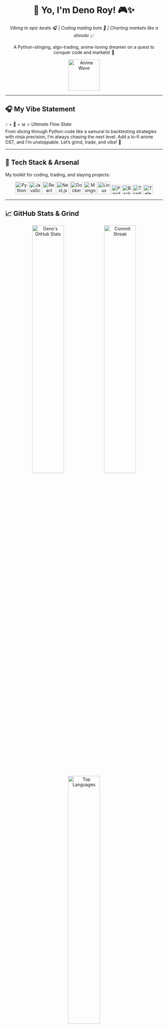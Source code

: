 <div align="center">
  <h1>👋 Yo, I'm Deno Roy! 🎮✨</h1>
  <p><em>Vibing to epic beats 🎧 | Coding trading bots 🤖 | Charting markets like a shinobi 📈</em></p>
  <p>A Python-slinging, algo-trading, anime-loving dreamer on a quest to conquer code and markets! 🚀</p>
  <img src="https://media.giphy.com/media/KAq5w47R9rmTuvWOWa/giphy.gif" width="100" alt="Anime Wave" />
</div>

---

## 🎧 My Vibe Statement
🎶 + 🧠 + 📊 = *Ultimate Flow State*  
From slicing through Python code like a samurai to backtesting strategies with ninja precision, I’m always chasing the next level. Add a lo-fi anime OST, and I’m unstoppable. Let’s grind, trade, and vibe! 🌌

---

## 🚀 Tech Stack & Arsenal
My toolkit for coding, trading, and slaying projects:

<p align="center">
  <img src="https://cdn.jsdelivr.net/gh/devicons/devicon/icons/python/python-original.svg" height="40" title="Python" />
  <img src="https://cdn.jsdelivr.net/gh/devicons/devicon/icons/javascript/javascript-original.svg" height="40" title="JavaScript" />
  <img src="https://cdn.jsdelivr.net/gh/devicons/devicon/icons/react/react-original.svg" height="40" title="React" />
  <img src="https://cdn.jsdelivr.net/gh/devicons/devicon/icons/nextjs/nextjs-original.svg" height="40" title="Next.js" />
  <img src="https://cdn.jsdelivr.net/gh/devicons/devicon/icons/docker/docker-original.svg" height="40" title="Docker" />
  <img src="https://cdn.jsdelivr.net/gh/devicons/devicon/icons/mongodb/mongodb-original.svg" height="40" title="MongoDB" />
  <img src="https://cdn.jsdelivr.net/gh/devicons/devicon/icons/linux/linux-original.svg" height="40" title="Linux" />
  <img src="https://img.shields.io/badge/Pandas-150458?logo=pandas&logoColor=white&style=flat-square" height="30" title="Pandas" />
  <img src="https://img.shields.io/badge/Backtrader-2C3E50?logo=python&logoColor=white&style=flat-square" height="30" title="Backtrader" />
  <img src="https://img.shields.io/badge/TradingView-PineScript-blue?logo=tradingview&style=flat-square" height="30" title="TradingView" />
  <img src="https://img.shields.io/badge/Telegram-Bot-0088cc?logo=telegram&style=flat-square" height="30" title="Telegram" />
</p>

---

## 📈 GitHub Stats & Grind
<div align="center">
  <img src="https://github-readme-stats.vercel.app/api?username=denoroy737&show_icons=true&theme=tokyonight" width="45%" alt="Deno's GitHub Stats" />
  <img src="https://github-readme-streak-stats.herokuapp.com/?user=denoroy737&theme=tokyonight" width="45%" alt="Commit Streak" />
</div>
<div align="center">
  <img src="https://github-readme-stats.vercel.app/api/top-langs/?username=denoroy737&layout=compact&theme=tokyonight" width="45%" alt="Top Languages" />
</div>

---

## 🧪 Epic Projects & Quests
- 🤖 **Crypto Scanner Bot** 🪙: Real-time market scanner with Telegram alerts, ninja-fast.  
- 📊 **TradingView RSI + Trend Strategy** 📈: PineScript strat with SL/TP and partial exits for max gains.  
- 🧠 **AI Chart Pattern Shinobi** 🌌: TensorFlow-powered pattern recognition for trading edges.  
- 🔍 **Swing Trading Auto Scanner** ⚔️: Screener bot for spotting high-probability setups.  
- 🪄 **Desi Social Media Bot** 😎: Posting bot with Indian flair, powered by FastAPI + MongoDB.  
- 💹 **Backtrader AI Framework** 🚀: MongoDB-backed trading system with AI-driven insights.

*Level up with my [repos](https://github.com/denoroy737?tab=repositories)!*

---

## 🎯 My Mission & Endgame
🌱 **Grinding Now**: Mastering AI x Finance for next-gen trading systems.  
🧠 **Ultimate Quest**: Build an AI-powered "Aladdin" to dominate markets and automation.  
📌 **Side Quests**: Sharpening trading edges, conquering college, and indie hacking like a pro.  

---

## 🤝 Let’s Team Up!
Ready to vibe on code, charts, or anime? Hit me up! ☕️  
<p align="center">
  <a href="https://linkedin.com/in/prashant-sharma737"><img src="https://img.shields.io/badge/-LinkedIn-0077B5?logo=linkedin&logoColor=white&style=flat-square" alt="LinkedIn" /></a>
  <a href="https://x.com/denoroy737"><img src="https://img.shields.io/badge/-Twitter/X-1DA1F2?logo=twitter&logoColor=white&style=flat-square" alt="Twitter/X" /></a>
  <a href="https://t.me/Gerovera"><img src="https://img.shields.io/badge/-Telegram-0088cc?logo=telegram&style=flat-square" alt="Telegram" /></a>
  <a href="mailto:denoroy737@gmail.com"><img src="https://img.shields.io/badge/-Email-D14836?logo=gmail&logoColor=white&style=flat-square" alt="Email" /></a>
</p>

---

## 🎵 Now Playing
<div align="center">
  <img src="https://spotify-github-profile.vercel.app/api/spotify?theme=dark" alt="Spotify Now Playing" />
</div>

---

## 🧘 Flow State Code
```bash
while (true) {
  play_anime_ost("lofi_beats") 🎶
  run_trading_bot("crypto_scanner") 🤖
  backtest_strategies("rsi_trend") 📈
  dream_epic("ai_aladdin") 🚀
}

<div align="center">
  <p><em>“Code like a shinobi. Trade like a tactician. Vibe like a legend.”</em></p>
  <img src="https://media.giphy.com/media/LMcLIAnaBjD7BTXw4V/giphy.gif" width="150" alt="Anime Pixel Sword" />
</div>

<!-- Animated Typing Text -->
<div align="center">
  <span id="typed"></span>
</div>
<script src="https://unpkg.com/typed.js@2.0.16/dist/typed.umd.js"></script>
<script>
  var typed = new Typed('#typed', {
    strings: ['Python Shinobi', 'Algo Trader', 'AI Alchemist', 'Anime Dreamer'],
    typeSpeed: 50,
    backSpeed: 30,
    loop: true
  });
</script>

<!-- Pixel-Art Candlestick Divider -->
<div align="center">
  <img src="https://i.imgur.com/0Z7Z9z7.png" width="100%" alt="Pixel Candlestick Divider" />
</div>

